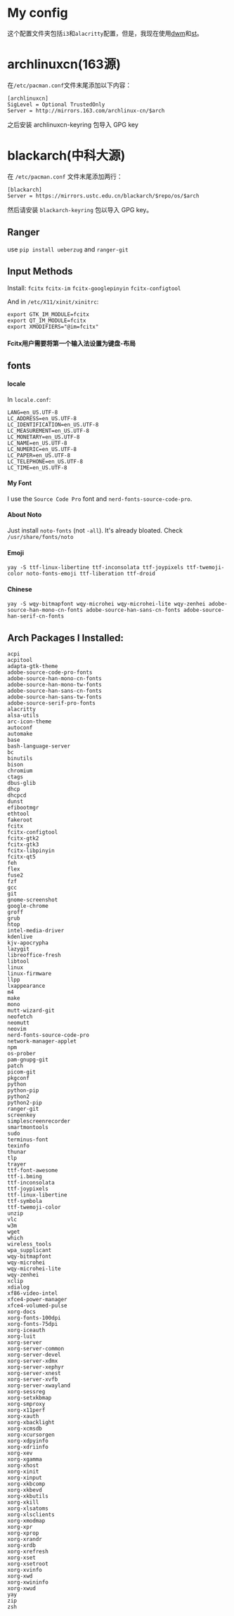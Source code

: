 # My config

这个配置文件夹包括`i3`和`alacritty`配置，但是，我现在使用[dwm](https://dwm.suckless.org/)和[st](https://st.suckless.org/)。

# archlinuxcn(163源)

在`/etc/pacman.conf`文件末尾添加以下内容：

```
[archlinuxcn]
SigLevel = Optional TrustedOnly
Server = http://mirrors.163.com/archlinux-cn/$arch
```

之后安装 archlinuxcn-keyring 包导入 GPG key

# blackarch(中科大源)

在 `/etc/pacman.conf` 文件末尾添加两行：

```
[blackarch]
Server = https://mirrors.ustc.edu.cn/blackarch/$repo/os/$arch
```

然后请安装 `blackarch-keyring` 包以导入 GPG key。

## Ranger

use `pip install ueberzug` and `ranger-git`

## Input Methods

Install: `fcitx` `fcitx-im` `fcitx-googlepinyin` `fcitx-configtool`

And in `/etc/X11/xinit/xinitrc`:

```
export GTK_IM_MODULE=fcitx
export QT_IM_MODULE=fcitx
export XMODIFIERS="@im=fcitx"
```

#### Fcitx用户需要将第一个输入法设置为键盘-布局

## fonts

#### locale

In `locale.conf`:

```
LANG=en_US.UTF-8
LC_ADDRESS=en_US.UTF-8
LC_IDENTIFICATION=en_US.UTF-8
LC_MEASUREMENT=en_US.UTF-8
LC_MONETARY=en_US.UTF-8
LC_NAME=en_US.UTF-8
LC_NUMERIC=en_US.UTF-8
LC_PAPER=en_US.UTF-8
LC_TELEPHONE=en_US.UTF-8
LC_TIME=en_US.UTF-8
```

#### My Font

I use the `Source Code Pro` font and `nerd-fonts-source-code-pro`.

#### About Noto

Just install `noto-fonts` (not `-all`). It's already bloated. Check `/usr/share/fonts/noto`

#### Emoji

```
yay -S ttf-linux-libertine ttf-inconsolata ttf-joypixels ttf-twemoji-color noto-fonts-emoji ttf-liberation ttf-droid
```

#### Chinese

```
yay -S wqy-bitmapfont wqy-microhei wqy-microhei-lite wqy-zenhei adobe-source-han-mono-cn-fonts adobe-source-han-sans-cn-fonts adobe-source-han-serif-cn-fonts
```

## Arch Packages I Installed:

```
acpi
acpitool
adapta-gtk-theme
adobe-source-code-pro-fonts
adobe-source-han-mono-cn-fonts
adobe-source-han-mono-tw-fonts
adobe-source-han-sans-cn-fonts
adobe-source-han-sans-tw-fonts
adobe-source-serif-pro-fonts
alacritty
alsa-utils
arc-icon-theme
autoconf
automake
base
bash-language-server
bc
binutils
bison
chromium
ctags
dbus-glib
dhcp
dhcpcd
dunst
efibootmgr
ethtool
fakeroot
fcitx
fcitx-configtool
fcitx-gtk2
fcitx-gtk3
fcitx-libpinyin
fcitx-qt5
feh
flex
fuse2
fzf
gcc
git
gnome-screenshot
google-chrome
groff
grub
htop
intel-media-driver
kdenlive
kjv-apocrypha
lazygit
libreoffice-fresh
libtool
linux
linux-firmware
llpp
lxappearance
m4
make
mono
mutt-wizard-git
neofetch
neomutt
neovim
nerd-fonts-source-code-pro
network-manager-applet
npm
os-prober
pam-gnupg-git
patch
picom-git
pkgconf
python
python-pip
python2
python2-pip
ranger-git
screenkey
simplescreenrecorder
smartmontools
sudo
terminus-font
texinfo
thunar
tlp
trayer
ttf-font-awesome
ttf-i.bming
ttf-inconsolata
ttf-joypixels
ttf-linux-libertine
ttf-symbola
ttf-twemoji-color
unzip
vlc
w3m
wget
which
wireless_tools
wpa_supplicant
wqy-bitmapfont
wqy-microhei
wqy-microhei-lite
wqy-zenhei
xclip
xdialog
xf86-video-intel
xfce4-power-manager
xfce4-volumed-pulse
xorg-docs
xorg-fonts-100dpi
xorg-fonts-75dpi
xorg-iceauth
xorg-luit
xorg-server
xorg-server-common
xorg-server-devel
xorg-server-xdmx
xorg-server-xephyr
xorg-server-xnest
xorg-server-xvfb
xorg-server-xwayland
xorg-sessreg
xorg-setxkbmap
xorg-smproxy
xorg-x11perf
xorg-xauth
xorg-xbacklight
xorg-xcmsdb
xorg-xcursorgen
xorg-xdpyinfo
xorg-xdriinfo
xorg-xev
xorg-xgamma
xorg-xhost
xorg-xinit
xorg-xinput
xorg-xkbcomp
xorg-xkbevd
xorg-xkbutils
xorg-xkill
xorg-xlsatoms
xorg-xlsclients
xorg-xmodmap
xorg-xpr
xorg-xprop
xorg-xrandr
xorg-xrdb
xorg-xrefresh
xorg-xset
xorg-xsetroot
xorg-xvinfo
xorg-xwd
xorg-xwininfo
xorg-xwud
yay
zip
zsh
```

